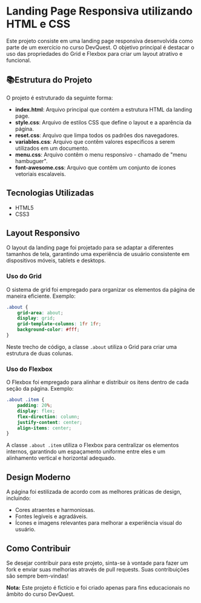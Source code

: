 # Landing Page Responsiva utilizando HTML e CSS

Este projeto consiste em uma landing page responsiva desenvolvida como parte de um exercício no curso DevQuest. O objetivo principal é destacar o uso das propriedades do Grid e Flexbox para criar um layout atrativo e funcional.

## 📚Estrutura do Projeto

O projeto é estruturado da seguinte forma:

- **index.html**: Arquivo principal que contém a estrutura HTML da landing page.
- **style.css**: Arquivo de estilos CSS que define o layout e a aparência da página.
- **reset.css**: Arquivo que limpa todos os padrões dos navegadores.
- **variables.css**: Arquivo que contêm valores específicos a serem utilizados em um documento.
- **menu.css**: Arquivo contêm o menu responsivo - chamado de "menu hambuguer".
- **font-awesome.css**: Arquivo que contêm um conjunto de ícones vetoriais escalaveis.

## Tecnologias Utilizadas

- HTML5
- CSS3

## Layout Responsivo

O layout da landing page foi projetado para se adaptar a diferentes tamanhos de tela, garantindo uma experiência de usuário consistente em dispositivos móveis, tablets e desktops.

### Uso do Grid

O sistema de grid foi empregado para organizar os elementos da página de maneira eficiente. Exemplo:

```css
.about {
    grid-area: about;
    display: grid;
    grid-template-columns: 1fr 1fr;
    background-color: #fff;
}
```

Neste trecho de código, a classe `.about` utiliza o Grid para criar uma estrutura de duas colunas.

### Uso do Flexbox

O Flexbox foi empregado para alinhar e distribuir os itens dentro de cada seção da página. Exemplo:

```css
.about .item {
    padding: 20%;
    display: flex;
    flex-direction: column;
    justify-content: center;
    align-items: center;
}
```

A classe `.about .item` utiliza o Flexbox para centralizar os elementos internos, garantindo um espaçamento uniforme entre eles e um alinhamento vertical e horizontal adequado.

## Design Moderno

A página foi estilizada de acordo com as melhores práticas de design, incluindo:

- Cores atraentes e harmoniosas.
- Fontes legíveis e agradáveis.
- Ícones e imagens relevantes para melhorar a experiência visual do usuário.

## Como Contribuir

Se desejar contribuir para este projeto, sinta-se à vontade para fazer um fork e enviar suas melhorias através de pull requests. Suas contribuições são sempre bem-vindas!

**Nota:** Este projeto é fictício e foi criado apenas para fins educacionais no âmbito do curso DevQuest.
